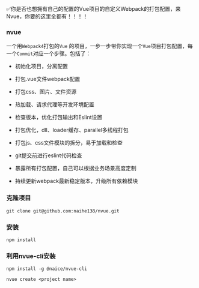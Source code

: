 ✅你是否也想拥有自己的配置的Vue项目的自定义Webpack的打包配置，来Nvue，你要的这里全都有！！！！


### nvue
一个用`Webpack4`打包的`Vue` 的项目，一步一步带你实现一个`Vue`项目打包配置，每一个`Commit`对应一个步骤。包括了：

- 初始化项目，分离配置

- 打包.vue文件webpack配置

- 打包css、图片、文件资源

- 热加载、请求代理等开发环境配置

- 检查版本，优化打包输出和Eslint设置

- 打包优化，dll、loader缓存、parallel多线程打包

- 打包js、css文件模块的拆分，易于加载和检查

- git提交前进行eslint代码检查

- 暴露所有打包配置，自己可以根据业务场景高度定制

- 持续更新webpack最新稳定版本，升级所有依赖模块


### 克隆项目

`git clone git@github.com:naihe138/nvue.git`

### 安装

`npm install`


### 利用nvue-cli安装

````
npm install -g @naice/nvue-cli

nvue create <project name>
````

